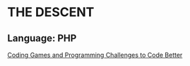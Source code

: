 # **THE DESCENT**
## Language: PHP
[Coding Games and Programming Challenges to Code Better](https://www.codingame.com/training/easy/the-descent)
